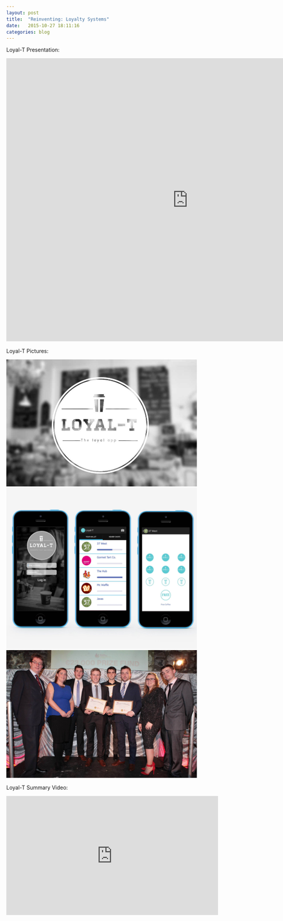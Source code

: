 ```yaml
---
layout: post
title:  "Reinventing: Loyalty Systems"
date:   2015-10-27 18:11:16
categories: blog
---
```



Loyal-T Presentation:

<div class="honeycombpic">
<iframe src="https://docs.google.com/presentation/d/e/2PACX-1vRV7VxcxIvOYl0kK1NIZaETLU-xubmhBSL7VAvz-HXUwJWxFOIM2O4V4kKXeE5syP7_B3eMianBfvE3/embed?start=false&loop=false&delayms=3000" frameborder="0" width="960" height="749" allowfullscreen="true" mozallowfullscreen="true" webkitallowfullscreen="true" class="honeycombpic"></iframe>
</div>

Loyal-T Pictures:

<div class="honeycombpic">
<img src="https://raw.githubusercontent.com/bawn92/bawn92.github.io/master/assets/img/loyal-t.jpg"/>
</div>

<div class="honeycombpic">
<img src="https://raw.githubusercontent.com/bawn92/bawn92.github.io/master/assets/img/loyal-t-mobile.jpg"/>
</div>

<div class="honeycombpic">
<img src="https://raw.githubusercontent.com/bawn92/bawn92.github.io/master/assets/img/loyal-t-win.jpg"/>
</div>

Loyal-T Summary Video:

<div class="honeycombpic">
<iframe width="560" height="315" src="https://www.youtube.com/embed/GvuPsLVoun4" frameborder="0" allow="accelerometer; autoplay; clipboard-write; encrypted-media; gyroscope; picture-in-picture" allowfullscreen></iframe>
</div>

